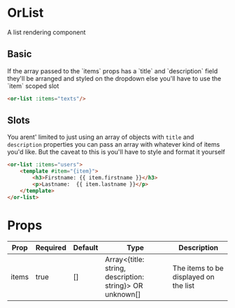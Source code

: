 # OrList
A list rendering component

## Basic
<or-list :items="texts"/>
If the array passed to the `items` props has a `title` and `description` field they'll be arranged and styled on the dropdown else you'll have to use the `item` scoped slot

```html
<or-list :items="texts"/>
```

## Slots
You arent' limited to just using an array of objects with `title` and `description` properties you can pass an array with whatever kind of items you'd like. But the caveat to this is you'll have to style and format it yourself

<or-list :items="users">
    <template #item="{item}">
        <h3>Firstname: {{ item.firstname }}</h3>
        <p>Lastname:  {{ item.lastname }}</p>
    </template>
</or-list>

```html
<or-list :items="users">
    <template #item="{item}">
        <h3>Firstname: {{ item.firstname }}</h3>
        <p>Lastname:  {{ item.lastname }}</p>
    </template>
</or-list>
```

<script>
import { defineComponent, ref } from 'vue';

export default defineComponent({
    setup() {
        const texts = ref([
            { title: 'Aristotle', description: 'We are what we repeatedly do. Excellence, then, is not an act, but a habit.'},
            { title: 'Socrates', description: 'The way to gain a good reputation is to endeavor to be what you desire to appear.'}
        ]);

        const users = ref([
            { firstname: 'Alapaher', lastname: 'Woriaybapri' },
            { firstname: 'Abdulazeez', lastname: 'Adams' },
        ])

        return {
            texts,
            users
        }
    }
})
</script>

# Props
| Prop | Required | Default | Type | Description |
|--|--|--|--|--|
| items | true | [] | Array<{title: string, description: string}> OR unknown[] | The items to be displayed on the list